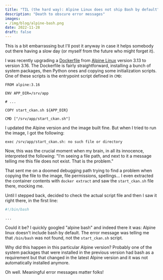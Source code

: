 ```yaml
---
title: "TIL (the hard way): Alpine Linux does not ship Bash by default"
description: "Death to obscure error messages"
images:
- /img/blog/alpine-bash.png
date: 2022-11-28
draft: false
---
```


This is a bit embarrassing but I'll post it anyway in case it helps somebody out there having a slow day (or myself from the future who might forget it).

I was recently upgrading a [Dockerfile](https://github.com/okfn/docker-ckan/blob/master/ckan-base/2.10/Dockerfile) from [Alpine Linux](https://www.alpinelinux.org/) version 3.13 to version 3.16. The Dockerfile is fairly straightforward, installing a bunch of system packages, then Python ones and copying some initialization scripts. One of these scripts is the entrypoint script defined in `CMD`:

```docker
FROM alpine:3.16

ENV APP_DIR=/srv/app

# ...

COPY start_ckan.sh ${APP_DIR}

CMD ["/srv/app/start_ckan.sh"]
```

I updated the Alpine version and the image built fine. But when I tried to run the image, I got the following:

```shell
exec /srv/app/start_ckan.sh: no such file or directory
```

Now, this was the crucial moment when my brain, in all its innocence, interpreted the following: "I'm seeing a file path, and next to it a message telling me this file does not exist. That is the problem."

That sent me on a doomed debugging path trying to find a problem when copying the file to the image, file permissions, spellings... I even extracted the container contents with `docker extract` and saw the `start_ckan.sh` file there, mocking me.

Until I stepped back, decided to check the actual script file and then I saw it right there, in the first line:

```bash
#!/bin/bash

...
```

Could it be? I quickly googled "alpine bash" and indeed there it was: Alpine linux doesn't include bash by default. The error message was telling me that `/bin/bash` was not found, not the `start_ckan.sh` script.

Why did this happen in this particular Alpine version? Probably one of the system packages that were installed in the previous version had bash as a requirement but that changed in the latest Alpine version and it was not automatically installed anymore.

Oh well. Meaningful error messages matter folks!

